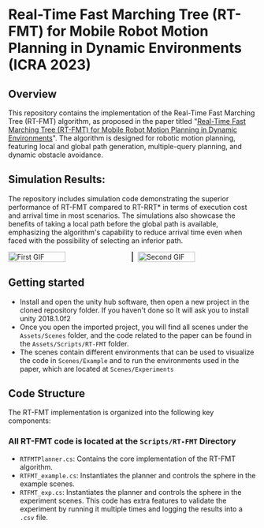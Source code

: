 # Real-Time Fast Marching Tree (RT-FMT) for Mobile Robot Motion Planning in Dynamic Environments (ICRA 2023)

## Overview
This repository contains the implementation of the Real-Time Fast Marching Tree (RT-FMT) algorithm, as proposed in the paper titled "[Real-Time Fast Marching Tree (RT-FMT) for Mobile Robot Motion Planning in Dynamic Environments](https://ieeexplore.ieee.org/document/10160595)". The algorithm is designed for robotic motion planning, featuring local and global path generation, multiple-query planning, and dynamic obstacle avoidance. 

## Simulation Results:
The repository includes simulation code demonstrating the superior performance of RT-FMT compared to RT-RRT* in terms of execution cost and arrival time in most scenarios. The simulations also showcase the benefits of taking a local path before the global path is available, emphasizing the algorithm's capability to reduce arrival time even when faced with the possibility of selecting an inferior path.

<div style="display:flex;">
  <img src="images/dynamic_example.gif" alt="First GIF" width="48%" style="margin-right:2%;" />
  <div style="border-left:2px solid #333; height:auto;"></div>
  <img src="images/maze_example.gif" alt="Second GIF" width="48%" style="margin-left:2%;" />
</div>

## Getting started
- Install and open the unity hub software, then open a new project in the cloned repository folder. If you haven't done so It will ask you to install unity 2018.1.0f2
- Once you open the imported project, you will find all scenes under the `Assets/Scenes` folder, and the code related to the paper can be found in the `Assets/Scripts/RT-FMT` folder.
- The scenes contain different environments that can be used to visualize the code in `Scenes/Example` and to run the environments used in the paper, which are located at `Scenes/Experiments`

## Code Structure

The RT-FMT implementation is organized into the following key components:

### All RT-FMT code is located at the `Scripts/RT-FMT` Directory

- `RTFMTPlanner.cs`: Contains the core implementation of the RT-FMT algorithm.
- `RTFMT_example.cs`: Instantiates the planner and controls the sphere in the example scenes.
- `RTFMT_exp.cs`: Instantiates the planner and controls the sphere in the experiment scenes. This code has extra features to validate the experiment by running it multiple times and logging the results into a `.csv` file.



